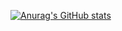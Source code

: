 [![Anurag's GitHub stats](https://github-readme-stats.vercel.app/api?username=arjunvuppala123)](https://github.com/arjunvuppala123/github-readme-stats)

